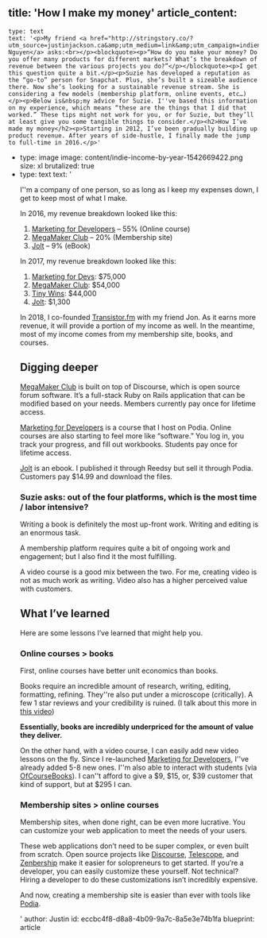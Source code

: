 title: 'How I make my money'
article_content:
  -
    type: text
    text: '<p>My friend <a href="http://stringstory.co/?utm_source=justinjackson.ca&amp;utm_medium=link&amp;utm_campaign=indienewsletter">Suzanne Nguyen</a> asks:<br></p><blockquote><p>“How do you make your money? Do you offer many products for different markets? What’s the breakdown of revenue between the various projects you do?”</p></blockquote><p>I get this question quite a bit.</p><p>Suzie has developed a reputation as the “go-to” person for Snapchat. Plus, she’s built a sizeable audience there. Now she’s looking for a sustainable revenue stream. She is considering a few models (membership platform, online events, etc…)</p><p>Below is&nbsp;my advice for Suzie. I''ve based this information on my experience, which means “these are the things that I did that worked.” These tips might not work for you, or for Suzie, but they’ll at least give you some tangible things to consider.</p><h2>How I’ve made my money</h2><p>Starting in 2012, I’ve been gradually building up product revenue. After years of side-hustle, I finally made the jump to full-time in 2016.</p>'
  -
    type: image
    image: content/indie-income-by-year-1542669422.png
    size: xl
    brutalized: true
  -
    type: text
    text: '<p>I''m a company of one person, so as long as I keep my expenses down, I get to keep most of what I make.</p><p>In 2016, my revenue breakdown looked like this:</p><ol><li><a href="https://devmarketing.xyz?utm_source=justinjackson.ca&amp;utm_medium=link&amp;utm_campaign=indienewsletter">Marketing for Developers</a> – 55% (Online course)</li><li><a href="https://megamaker.co/club">MegaMaker Club</a> – 20% (Membership site)</li><li><a href="https://justinjackson.ca/jolt?utm_source=justinjackson.ca&amp;utm_medium=link&amp;utm_campaign=indienewsletter">Jolt</a> – 9% (eBook)</li></ol><p>In 2017, my revenue breakdown looked like this:</p><ol><li><a href="https://devmarketing.xyz/">Marketing for Devs</a>: $75,000</li><li><a href="https://megamaker.co/club/">MegaMaker Club</a>: $54,000</li><li><a href="https://justinjackson.podia.com/tinywins">Tiny Wins</a>: $44,000</li><li><a href="https://justinjackson.podia.com/jolt">Jolt</a>: $1,300</li></ol><p>In 2018, I co-founded <a href="https://transistor.fm/?via=justin">Transistor.fm</a> with my friend Jon. As it earns more revenue, it will provide a portion of my income as well. In the meantime, most of my income comes from my membership site, books, and courses.</p><h2>Digging deeper</h2><p><a href="https://megamaker.co/club">MegaMaker Club</a> is built on top of Discourse, which is open source forum software. It’s a full-stack Ruby on Rails application that can be modified based on your needs. Members currently pay once for lifetime access.<br></p><p><a href="https://devmarketing.xyz?utm_source=justinjackson.ca&amp;utm_medium=link&amp;utm_campaign=indienewsletter">Marketing for Developers</a> is a course that I host on Podia. Online courses are also starting to feel more like “software.” You log in, you track your progress, and fill out workbooks. Students pay once for lifetime access.</p><p><a href="https://justinjackson.ca/jolt?utm_source=justinjackson.ca&amp;utm_medium=link&amp;utm_campaign=indienewsletter">Jolt</a> is an ebook. I published it through Reedsy but sell it through Podia. Customers pay $14.99 and download the files.</p><h3>Suzie asks: out of the four platforms, which is the most time / labor intensive?</h3><p>Writing a book is definitely the most up-front work. Writing and editing is an enormous task.</p><p>A membership platform requires quite a bit of ongoing work and engagement; but I also find it the most fulfilling.</p><p>A video course is a good mix between the two. For me, creating video is not as much work as writing. Video&nbsp;also has a higher perceived value with customers.</p><h2>What I’ve learned</h2><p>Here are some lessons I’ve learned that might help you.</p><h3>Online courses &gt; books</h3><p>First, online courses have better unit economics than books.</p><p>Books require an incredible amount of research, writing, editing, formatting, refining. They''re also put under a microscope (critically). A few 1 star&nbsp;reviews and your credibility is ruined. (I talk about this more in <a href="https://justinjackson.withcoach.com/courses/teach-earn/introduction/welcome-to-teach-earn">this video</a>)</p><p><strong>Essentially, books are incredibly underpriced for the amount of value they deliver.</strong></p><p>On the other hand, with a video course, I can easily add new video lessons on the fly. Since I re-launched <a href="https://devmarketing.xyz?utm_source=justinjackson.ca&amp;utm_medium=link&amp;utm_campaign=indienewsletter">Marketing for Developers</a>, I''ve already added 5-8 new ones. I''m also able to interact with students (via <a href="https://ofcoursebooks.com/?utm_source=justinjackson.ca&amp;utm_medium=link&amp;utm_campaign=indienewsletter">OfCourseBooks</a>). I can''t afford to give a $9, $15, or, $39 customer that kind of support, but at $295 I can.</p><h3>Membership sites &gt; online courses</h3><p>Membership sites, when done right, can be even more lucrative. You can customize your web application to meet the needs of your users.</p><p>These web applications don’t need to be super complex, or even built from scratch. Open source projects like <a href="https://www.discourse.org/">Discourse</a>, <a href="http://www.telescopeapp.org/">Telescope</a>, and <a href="https://www.zenbership.com/">Zenbership</a> make it easier for solopreneurs to get started. If you’re a developer, you can easily customize these yourself. Not technical? Hiring a developer to do these customizations isn’t incredibly expensive.</p><p>And now, creating a membership site is easier than ever with tools like <a href="http://partners.withcoach.com/41479/4006">Podia</a>.</p>'
author: Justin
id: eccbc4f8-d8a8-4b09-9a7c-8a5e3e74b1fa
blueprint: article

